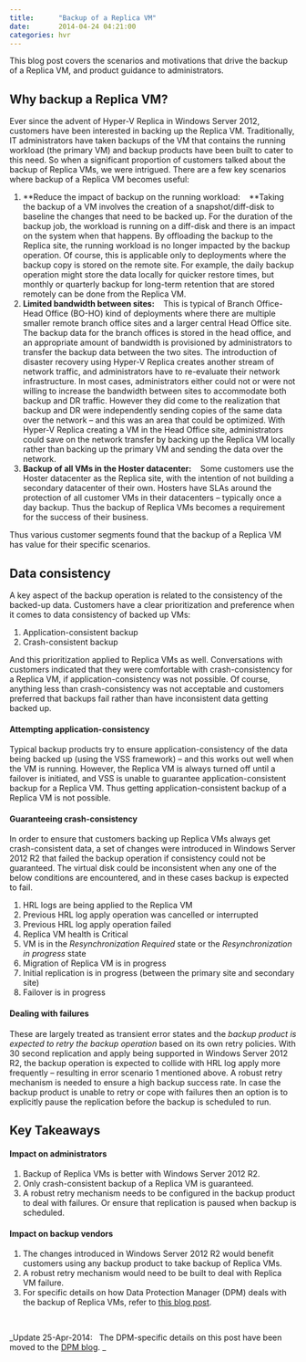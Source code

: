 ```yaml
---
title:      "Backup of a Replica VM"
date:       2014-04-24 04:21:00
categories: hvr
---
```

This blog post covers the scenarios and motivations that drive the backup of a Replica VM, and product guidance to administrators. 

### 

## Why backup a Replica VM?

Ever since the advent of Hyper-V Replica in Windows Server 2012, customers have been interested in backing up the Replica VM. Traditionally, IT administrators have taken backups of the VM that contains the running workload (the primary VM) and backup products have been built to cater to this need. So when a significant proportion of customers talked about the backup of Replica VMs, we were intrigued. There are a few key scenarios where backup of a Replica VM becomes useful: 

  1. **Reduce the impact of backup on the running workload:    **Taking the backup of a VM involves the creation of a snapshot/diff-disk to baseline the changes that need to be backed up. For the duration of the backup job, the workload is running on a diff-disk and there is an impact on the system when that happens. By offloading the backup to the Replica site, the running workload is no longer impacted by the backup operation. Of course, this is applicable only to deployments where the backup copy is stored on the remote site. For example, the daily backup operation might store the data locally for quicker restore times, but monthly or quarterly backup for long-term retention that are stored remotely can be done from the Replica VM. 
  2. **Limited bandwidth between sites:**    This is typical of Branch Office-Head Office (BO-HO) kind of deployments where there are multiple smaller remote branch office sites and a larger central Head Office site. The backup data for the branch offices is stored in the head office, and an appropriate amount of bandwidth is provisioned by administrators to transfer the backup data between the two sites. The introduction of disaster recovery using Hyper-V Replica creates another stream of network traffic, and administrators have to re-evaluate their network infrastructure. In most cases, administrators either could not or were not willing to increase the bandwidth between sites to accommodate both backup and DR traffic. However they did come to the realization that backup and DR were independently sending copies of the same data over the network – and this was an area that could be optimized. With Hyper-V Replica creating a VM in the Head Office site, administrators could save on the network transfer by backing up the Replica VM locally rather than backing up the primary VM and sending the data over the network. 
  3. **Backup of all VMs in the Hoster datacenter:**    Some customers use the Hoster datacenter as the Replica site, with the intention of not building a secondary datacenter of their own. Hosters have SLAs around the protection of all customer VMs in their datacenters – typically once a day backup. Thus the backup of Replica VMs becomes a requirement for the success of their business.

Thus various customer segments found that the backup of a Replica VM has value for their specific scenarios. 

## Data consistency

A key aspect of the backup operation is related to the consistency of the backed-up data. Customers have a clear prioritization and preference when it comes to data consistency of backed up VMs: 

  1. Application-consistent backup 
  2. Crash-consistent backup

And this prioritization applied to Replica VMs as well. Conversations with customers indicated that they were comfortable with crash-consistency for a Replica VM, if application-consistency was not possible. Of course, anything less than crash-consistency was not acceptable and customers preferred that backups fail rather than have inconsistent data getting backed up. 

#### Attempting application-consistency

Typical backup products try to ensure application-consistency of the data being backed up (using the VSS framework) – and this works out well when the VM is running. However, the Replica VM is always turned off until a failover is initiated, and VSS is unable to guarantee application-consistent backup for a Replica VM. Thus getting application-consistent backup of a Replica VM is not possible. 

#### Guaranteeing crash-consistency

In order to ensure that customers backing up Replica VMs always get crash-consistent data, a set of changes were introduced in Windows Server 2012 R2 that failed the backup operation if consistency could not be guaranteed. The virtual disk could be inconsistent when any one of the below conditions are encountered, and in these cases backup is expected to fail. 

  1. HRL logs are being applied to the Replica VM 
  2. Previous HRL log apply operation was cancelled or interrupted 
  3. Previous HRL log apply operation failed 
  4. Replica VM health is Critical 
  5. VM is in the _Resynchronization Required_ state or the _Resynchronization in progress_ state 
  6. Migration of Replica VM is in progress 
  7. Initial replication is in progress (between the primary site and secondary site) 
  8. Failover is in progress



#### Dealing with failures

These are largely treated as transient error states and the _backup product is expected to retry the backup operation_ based on its own retry policies. With 30 second replication and apply being supported in Windows Server 2012 R2, the backup operation is expected to collide with HRL log apply more frequently  – resulting in error scenario 1 mentioned above. A robust retry mechanism is needed to ensure a high backup success rate. In case the backup product is unable to retry or cope with failures then an option is to explicitly pause the replication before the backup is scheduled to run.  

## Key Takeaways

#### Impact on administrators 

  1. Backup of Replica VMs is better with Windows Server 2012 R2. 
  2. Only crash-consistent backup of a Replica VM is guaranteed. 
  3. A robust retry mechanism needs to be configured in the backup product to deal with failures. Or ensure that replication is paused when backup is scheduled.



#### Impact on backup vendors

  1. The changes introduced in Windows Server 2012 R2 would benefit customers using any backup product to take backup of Replica VMs. 
  2. A robust retry mechanism would need to be built to deal with Replica VM failure. 
  3. For specific details on how Data Protection Manager (DPM) deals with the backup of Replica VMs, refer to [this blog post](http://blogs.technet.com/b/dpm/archive/2014/04/25/backing-up-of-replica-vms-using-dpm.aspx).

 

_Update 25-Apr-2014:   The DPM-specific details on this post have been moved to the [DPM blog](http://blogs.technet.com/b/dpm/archive/2014/04/25/backing-up-of-replica-vms-using-dpm.aspx). _
